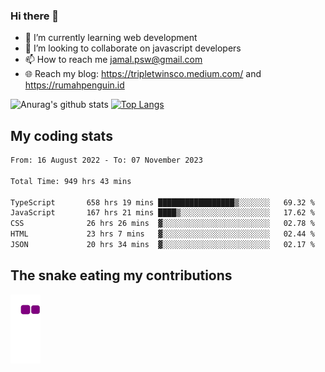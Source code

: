 ### Hi there 👋

<!--
**padepokanpenguin/padepokanpenguin** is a ✨ _special_ ✨ repository because its `README.md` (this file) appears on your GitHub profile.
-->

- 🌱 I’m currently learning  web development
- 👯 I’m looking to collaborate on javascript developers
- 📫 How to reach me jamal.psw@gmail.com
- 🌐 Reach my blog:
   https://tripletwinsco.medium.com/ and
   https://rumahpenguin.id

![Anurag's github stats](https://github-readme-stats.vercel.app/api?username=padepokanpenguin&count_private=true&disable_animations=false&show_icons=true&theme=default)
[![Top Langs](https://github-readme-stats.vercel.app/api/top-langs/?username=padepokanpenguin&theme=default&layout=compact)](https://github.com/padepokanpenguin)

## My coding stats

<!--START_SECTION:waka-->

```txt
From: 16 August 2022 - To: 07 November 2023

Total Time: 949 hrs 43 mins

TypeScript       658 hrs 19 mins █████████████████▒░░░░░░░   69.32 %
JavaScript       167 hrs 21 mins ████▒░░░░░░░░░░░░░░░░░░░░   17.62 %
CSS              26 hrs 26 mins  ▓░░░░░░░░░░░░░░░░░░░░░░░░   02.78 %
HTML             23 hrs 7 mins   ▓░░░░░░░░░░░░░░░░░░░░░░░░   02.44 %
JSON             20 hrs 34 mins  ▓░░░░░░░░░░░░░░░░░░░░░░░░   02.17 %
```

<!--END_SECTION:waka-->


## The snake eating my contributions
![snake gif](https://github.com/padepokanpenguin/padepokanpenguin/blob/output/github-contribution-grid-snake.gif)
